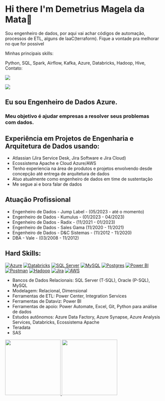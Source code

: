 # Hi there  I'm Demetrius Magela da Mata👋

Sou engenheiro de dados, por aqui vai achar códigos de automação, processos de ETL, alguns de IaaC(terraform). Fique a vontade pra melhorar no que for possivel 

Minhas principais skills:

<link rel="stylesheet" href="https://cdn.jsdelivr.net/gh/devicons/devicon@v2.15.1/devicon.min.css"> Python, <link rel="stylesheet" href="https://cdn.jsdelivr.net/gh/devicons/devicon@v2.15.1/devicon.min.css"> SQL, <link rel="stylesheet" href="https://cdn.jsdelivr.net/gh/devicons/devicon@v2.15.1/devicon.min.css"> Spark, <link rel="stylesheet" href="https://cdn.jsdelivr.net/gh/devicons/devicon@v2.15.1/devicon.min.css"> Airflow, <link rel="stylesheet" href="https://cdn.jsdelivr.net/gh/devicons/devicon@v2.15.1/devicon.min.css"> Kafka, <link rel="stylesheet" href="https://cdn.jsdelivr.net/gh/devicons/devicon@v2.15.1/devicon.min.css"> Azure, <link rel="stylesheet" href="https://cdn.jsdelivr.net/gh/devicons/devicon@v2.15.1/devicon.min.css"> Databricks, <link rel="stylesheet" href="https://cdn.jsdelivr.net/gh/devicons/devicon@v2.15.1/devicon.min.css"> Hadoop, <link rel="stylesheet" href="https://cdn.jsdelivr.net/gh/devicons/devicon@v2.15.1/devicon.min.css"> Hive, <link rel="stylesheet"



Contato:

<a href="https://www.linkedin.com/in/demetrius-mata-6aa74910a/" target="_blank"><img src="https://img.shields.io/badge/-LinkedIn-%230077B5?style=for-the-badge&logo=linkedin&logoColor=white" target="_blank"></a>   
</div> <a href = "dimagela25@gmail.com"><img src="https://img.shields.io/badge/Gmail-D14836?style=for-the-badge&logo=gmail&logoColor=white" target="_blank"></a>

## Eu sou Engenheiro de Dados Azure.

### Meu objetivo é ajudar empresas a resolver seus problemas com dados.

## Experiência em Projetos de Engenharia e Arquitetura de Dados usando:

- Atlassian (Jira Service Desk, Jira Software e Jira Cloud) 
- Ecossistema Apache e Cloud Azure/AWS 
- Tenho experiencia na área de produtos e projetos envolvendo desde concepção até entrega de arquitetura de dados
- Atuo atualmente como engenheiro de dados em time de sustentação 
- Me segue ai e bora falar de dados 

## Atuação Profissional 

- Engenheiro de Dados - Jump Label - (05/2023 - até o momento)
- Engenheiro de Dados - Kumulus - (01/2023 - 04/2023)
- Engenheiro de Dados - Radix - (11/2021 - 01/2023)
- Engenheiro de Dados - Sales Gama (11/2020 - 11/2021)
- Engenheiro de Dados - D&C Sistemas - (11/2012 - 11/2020)
- DBA - Vale - (03/2008 - 11/2012)


## Hard Skills:
[![Azure](https://img.shields.io/badge/microsoft%20azure-0089D6?style=for-the-badge&logo=microsoft-azure&logoColor=white)](https://github.com/demetriusengdados/demetriusengdados/edit/main/README.md)
[![Databricks](https://img.shields.io/badge/Databricks-FF3621?style=for-the-badge&logo=Databricks&logoColor=white)](https://github.com/demetriusengdados/demetriusengdados/edit/main/README.md)
[![SQL Server](https://img.shields.io/badge/Microsoft%20SQL%20Server-CC2927?style=for-the-badge&logo=microsoft%20sql%20server&logoColor=white)](https://github.com/demetriusengdados/demetriusengdados/edit/main/README.md)
[![MySQL](https://img.shields.io/badge/MySQL-005C84?style=for-the-badge&logo=mysql&logoColor=white)](https://github.com/demetriusengdados/demetriusengdados/edit/main/README.md)
[![Postgres](https://img.shields.io/badge/PostgreSQL-316192?style=for-the-badge&logo=postgresql&logoColor=white)](https://github.com/demetriusengdados/demetriusengdados/edit/main/README.md)
[![Power BI](https://img.shields.io/badge/PowerBI-F2C811?style=for-the-badge&logo=Power%20BI&logoColor=white)](https://github.comdemetriusengdados/demetriusengdados/edit/main/README.md)
[![Postman](https://img.shields.io/badge/Postman-FF6C37?style=for-the-badge&logo=Postman&logoColor=white)](https://github.com/demetriusengdados/demetriusengdados/edit/main/README.md)
[![Hadoop](https://img.shields.io/badge/Hadoop-5849be?style=for-the-badge&logo=Hadoop&logoColor=white)](https://github.com/demetriusengdados/demetriusengdados/edit/main/README.md)
[![Jira](https://img.shields.io/badge/Jira-0052CC?style=for-the-badge&logo=Jira&logoColor=white)](https://github.com/demetriusengdados/demetriusengdados/edit/main/README.md)
[![AWS](https://img.shields.io/badge/AWS-0052CC?style=for-the-badge&logo=AWS&logoColor=white)](https://github.com/demetriusengdados/demetriusengdados/edit/main/README.md)

- Bancos de Dados Relacionais: SQL Server (T-SQL), Oracle (P-SQL), MySQL
- Modelagem: Relacional, Dimensional
- Ferramentas de ETL: Power Center, Integration Services
- Ferramentas de Dataviz: Power BI
- Ferramentas de apoio: Power Automate, Excel, Git, Python para análise de dados
- Estudos autônomos: Azure Data Factory, Azure Synapse, Azure Analysis Services, Databricks, Ecossistema Apache 
- Teradata
- SAS

<div>
<a href="https://github.com/demetriusengdados">
<img height="180em" src="https://github-readme-stats.vercel.app/api/top-langs/?username=demetriusengdados&layout=compact&langs_count=7&theme=dracula"/>
<img height="180em" src="https://github-readme-stats.vercel.app/api?username=demetriusengdados&show_icons=true&theme=dracula&include_all_commits=true&count_private=true"/>
</div>
